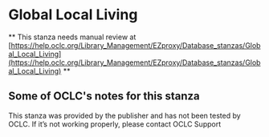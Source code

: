 # Global Local Living
** This stanza needs manual review at [https://help.oclc.org/Library_Management/EZproxy/Database_stanzas/Global_Local_Living](https://help.oclc.org/Library_Management/EZproxy/Database_stanzas/Global_Local_Living) **

## Some of OCLC's notes for this stanza

This stanza was provided by the publisher and has not been tested by OCLC. If it&rsquo;s not working properly, please contact OCLC Support
